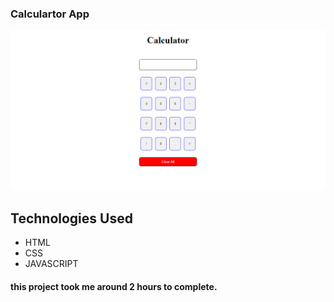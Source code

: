 ### Calculartor App
 
![](/Image/1665545435489.png)

## Technologies Used
 - HTML
 - CSS
 - JAVASCRIPT


 #### this project took me around 2 hours to complete.